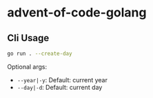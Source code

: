 # advent-of-code-golang

## Cli Usage

```bash
go run . --create-day
```

Optional args:
- `--year|-y`: Default: current year
- `--day|-d`: Default: current day
